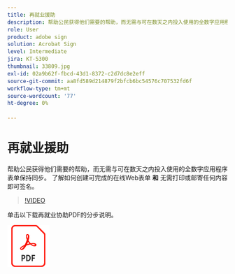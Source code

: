 ```yaml
---
title: 再就业援助
description: 帮助公民获得他们需要的帮助，而无需与可在数天之内投入使用的全数字应用程序表单保持同步
role: User
product: adobe sign
solution: Acrobat Sign
level: Intermediate
jira: KT-5300
thumbnail: 33809.jpg
exl-id: 02a9b62f-fbcd-43d1-8372-c2d7dc8e2eff
source-git-commit: aa8fd589d214879f2bfcb6bc54576c707532fd6f
workflow-type: tm+mt
source-wordcount: '77'
ht-degree: 0%

---
```


# 再就业援助

帮助公民获得他们需要的帮助，而无需与可在数天之内投入使用的全数字应用程序表单保持同步。 了解如何创建可完成的在线Web表单 **和** 无需打印或邮寄任何内容即可签名。

>[!VIDEO](https://video.tv.adobe.com/v/33809?quality=12&learn=on&hidetitle=true)

单击以下载再就业协助PDF的分步说明。

[![下载PDF方法](../assets/acrobat_PDF_96.png)](../assets/UseCaseRecipe-EN-CreatingWebForms-Reemployment.pdf)
